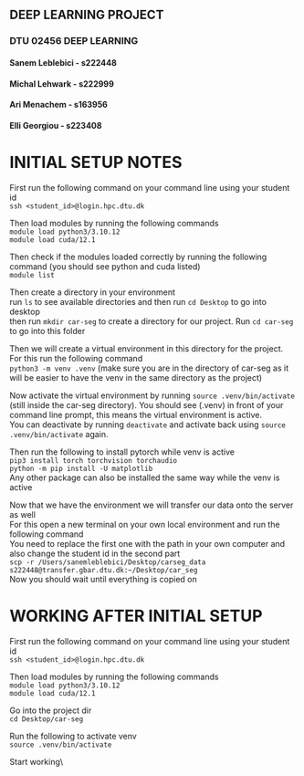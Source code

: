 ## DEEP LEARNING PROJECT 
### DTU 02456 DEEP LEARNING 
#### Sanem Leblebici - s222448
#### Michal Lehwark - s222999
#### Ari Menachem - s163956
#### Elli Georgiou - s223408


# INITIAL SETUP NOTES

First run the following command on your command line using your student id\
`ssh <student_id>@login.hpc.dtu.dk`

Then load modules by running the following commands\
`module load python3/3.10.12`\
`module load cuda/12.1`

Then check if the modules loaded correctly by running the following command (you should see python and cuda listed)\
`module list`

Then create a directory in your environment \
run `ls` to see available directories and then run `cd Desktop` to go into desktop\
then run `mkdir car-seg` to create a directory for our project. Run `cd car-seg` to go into this folder

Then we will create a virtual environment in this directory for the project. For this run the following command\
`python3 -m venv .venv` (make sure you are in the directory of car-seg as it will be easier to have the venv in the same directory as the project)

Now activate the virtual environment by running `source .venv/bin/activate` (still inside the car-seg directory). You should see (.venv) in front of your command line prompt, this means the virtual environment is active. \
You can deactivate by running `deactivate` and activate back using `source .venv/bin/activate` again.

Then run the following to install pytorch while venv is active \
`pip3 install torch torchvision torchaudio`\
`python -m pip install -U matplotlib`\
Any other package can also be installed the same way while the venv is active

Now that we have the environment we will transfer our data onto the server as well\
For this open a new terminal on your own local environment and run the following command\
You need to replace the first one with the path in your own computer and also change the student id in the second part\
`scp -r /Users/sanemleblebici/Desktop/carseg_data  s222448@transfer.gbar.dtu.dk:~/Desktop/car_seg`\
Now you should wait until everything is copied on


# WORKING AFTER INITIAL SETUP
First run the following command on your command line using your student id \
`ssh <student_id>@login.hpc.dtu.dk `

Then load modules by running the following commands\
`module load python3/3.10.12`\
`module load cuda/12.1`

Go into the project dir\
`cd Desktop/car-seg`

Run the following to activate venv \
`source .venv/bin/activate`

Start working\
